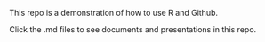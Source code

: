 This repo is a demonstration of how to use R and Github.

Click the .md files to see documents and presentations in this repo.
